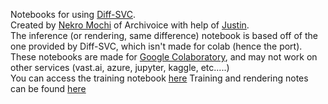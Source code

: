 Notebooks for using [Diff-SVC](https://github.com/prophesier/diff-svc).  
Created by [Nekro Mochi](https://twitter.com/NekroTheCorpse) of Archivoice with help of [Justin](https://github.com/justinjohn0306).  
The inference (or rendering, same difference) notebook is based off of the one provided by Diff-SVC, which isn't made for colab (hence the port).  
These notebooks are made for [Google Colaboratory](https://colab.research.google.com/), and may not work on other services (vast.ai, azure, jupyter, kaggle, etc.....)  
You can access the training notebook [here](https://github.com/Archivoice/Diff-SVC-notebooks/blob/main/Diff_SVC_training_notebook_(colab_ver_).ipynb)  
Training and rendering notes can be found [here](./docs/training_and_inference.markdown)
